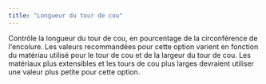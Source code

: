 ```yaml
---
title: "Longueur du tour de cou"
---
```


Contrôle la longueur du tour de cou, en pourcentage de la circonférence de l'encolure. Les valeurs recommandées pour cette option varient en fonction du matériau utilisé pour le tour de cou et de la largeur du tour de cou. Les matériaux plus extensibles et les tours de cou plus larges devraient utiliser une valeur plus petite pour cette option.

